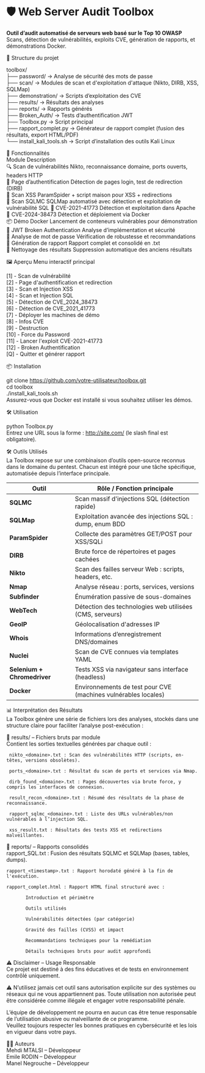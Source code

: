# 🛡️ Web Server Audit Toolbox

**Outil d’audit automatisé de serveurs web basé sur le Top 10 OWASP**  
Scans, détection de vulnérabilités, exploits CVE, génération de rapports, et démonstrations Docker.

📁 Structure du projet

toolbox/  
├── password/              → Analyse de sécurité des mots de passe  
├── scan/                  → Modules de scan et d'exploitation d'attaque (Nikto, DIRB, XSS, SQLMap)  
├── demonstration/         → Scripts d’exploitation des CVE  
├── results/               → Résultats des analyses  
├── reports/               → Rapports générés  
├── Broken_Auth/           → Tests d’authentification JWT  
├── Toolbox.py             → Script principal  
├── rapport_complet.py     → Générateur de rapport complet (fusion des résultats, export HTML/PDF)  
└── install_kali_tools.sh  → Script d’installation des outils Kali Linux  



🚀 Fonctionnalités  
Module	Description  
🔍 Scan de vulnérabilités	Nikto, reconnaissance domaine, ports ouverts, headers HTTP  
🔐 Page d’authentification	Détection de pages login, test de redirection (DIRB)  
💉 Scan XSS	ParamSpider + script maison pour XSS + redirections  
🧠 Scan SQLMC	SQLMap automatisé avec détection et exploitation de vulnérabilité SQL
🧱 CVE-2021-41773	Détection et exploitation dans Apache  
🧱 CVE-2024-38473	Détection et déploiement via Docker  
📦 Démo Docker	Lancement de conteneurs vulnérables pour démonstration  
🔐 JWT Broken Authentication	Analyse d’implémentation et sécurité  
🔑 Analyse de mot de passe	Vérification de robustesse et recommandations  
📄 Génération de rapport	Rapport complet et consolidé en .txt  
🧹 Nettoyage des résultats	Suppression automatique des anciens résultats  

🖼️ Aperçu
Menu interactif principal

[1] - Scan de vulnérabilité  
[2] - Page d'authentification et redirection  
[3] - Scan et Injection XSS  
[4] - Scan et Injection SQL  
[5] - Détection de CVE_2024_38473  
[6] - Détection de CVE_2021_41773  
[7] - Déployer les machines de démo  
[8] - Infos CVE  
[9] - Destruction  
[10] - Force du Password  
[11] - Lancer l'exploit CVE-2021-41773  
[12] - Broken Authentification  
[Q] - Quitter et générer rapport  

📦 Installation  
 
git clone https://github.com/votre-utilisateur/toolbox.git  
cd toolbox  
./install_kali_tools.sh  
Assurez-vous que Docker est installé si vous souhaitez utiliser les démos.

🛠️ Utilisation

python Toolbox.py  
Entrez une URL sous la forme : http://site.com/ (le slash final est obligatoire).  

🛠️ Outils Utilisés  
La Toolbox repose sur une combinaison d’outils open-source reconnus dans le domaine du pentest. Chacun est intégré pour une tâche spécifique, automatisée depuis l’interface principale.

| Outil                       | Rôle / Fonction principale                                     |
| --------------------------- | -------------------------------------------------------------- |
| **SQLMC**                   | Scan massif d'injections SQL (détection rapide)                |
| **SQLMap**                  | Exploitation avancée des injections SQL : dump, enum BDD       |
| **ParamSpider**             | Collecte des paramètres GET/POST pour XSS/SQLi                 |
| **DIRB**                    | Brute force de répertoires et pages cachées                    |
| **Nikto**                   | Scan des failles serveur Web : scripts, headers, etc.          |
| **Nmap**                    | Analyse réseau : ports, services, versions                     |
| **Subfinder**               | Énumération passive de sous-domaines                           |
| **WebTech**                 | Détection des technologies web utilisées (CMS, serveurs)       |
| **GeoIP**                   | Géolocalisation d'adresses IP                                  |
| **Whois**                   | Informations d’enregistrement DNS/domaines                     |
| **Nuclei**                  | Scan de CVE connues via templates YAML                         |
| **Selenium + Chromedriver** | Tests XSS via navigateur sans interface (headless)             |
| **Docker**                  | Environnements de test pour CVE (machines vulnérables locales) |


📊 Interprétation des Résultats  
La Toolbox génère une série de fichiers lors des analyses, stockés dans une structure claire pour faciliter l’analyse post-exécution :  

📁 results/ – Fichiers bruts par module   
Contient les sorties textuelles générées par chaque outil :

     nikto_<domaine>.txt : Scan des vulnérabilités HTTP (scripts, en-têtes, versions obsolètes).

     ports_<domaine>.txt : Résultat du scan de ports et services via Nmap.

     dirb_found_<domaine>.txt : Pages découvertes via brute force, y compris les interfaces de connexion.

     result_recon_<domaine>.txt : Résumé des résultats de la phase de reconnaissance.

     rapport_sqlmc_<domaine>.txt : Liste des URLs vulnérables/non vulnérables à l’injection SQL.

     xss_result.txt : Résultats des tests XSS et redirections malveillantes.

📁 reports/ – Rapports consolidés  
    rapport_SQL.txt : Fusion des résultats SQLMC et SQLMap (bases, tables, dumps).

    rapport_<timestamp>.txt : Rapport horodaté généré à la fin de l'exécution.

    rapport_complet.html : Rapport HTML final structuré avec :

           Introduction et périmètre

           Outils utilisés

           Vulnérabilités détectées (par catégorie)

           Gravité des failles (CVSS) et impact

           Recommandations techniques pour la remédiation

           Détails techniques bruts pour audit approfondi



⚠️ Disclaimer – Usage Responsable  
Ce projet est destiné à des fins éducatives et de tests en environnement contrôlé uniquement.  

⚠️ N’utilisez jamais cet outil sans autorisation explicite sur des systèmes ou réseaux qui ne vous appartiennent pas. 
Toute utilisation non autorisée peut être considérée comme illégale et engager votre responsabilité pénale.  

L’équipe de développement ne pourra en aucun cas être tenue responsable de l’utilisation abusive ou malveillante de ce programme.  
Veuillez toujours respecter les bonnes pratiques en cybersécurité et les lois en vigueur dans votre pays.  

🙋‍♂️ Auteurs  
Mehdi MTALSI – Développeur  
Emile RODIN – Développeur  
Manel Negrouche – Développeur  
